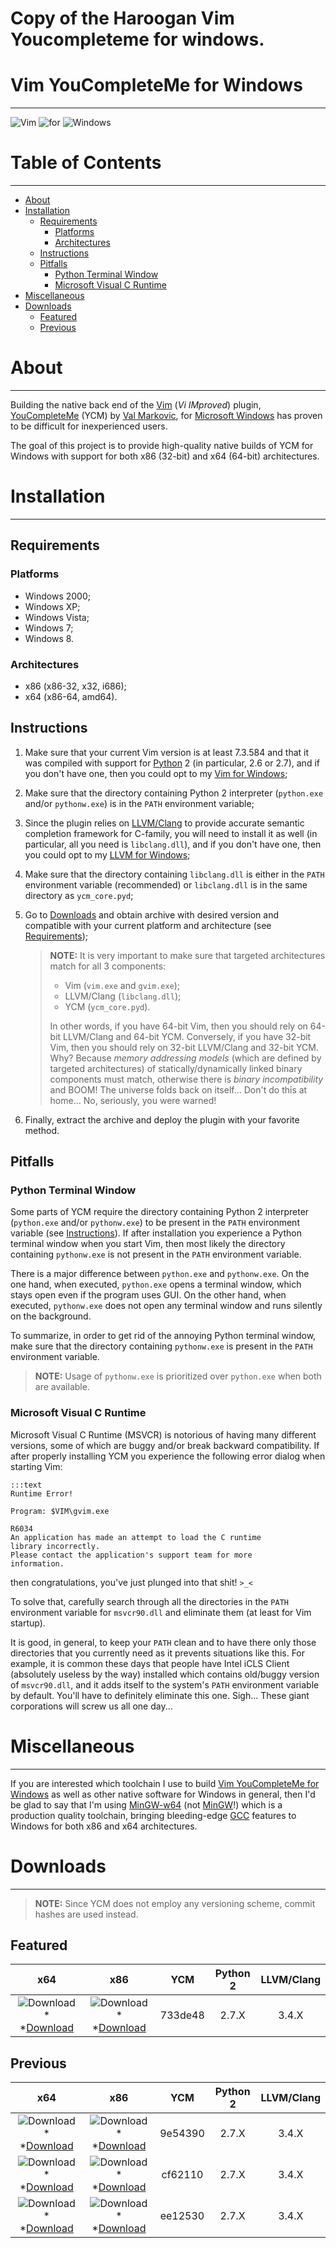 Copy of the Haroogan Vim Youcompleteme for windows.
===================================================

Vim YouCompleteMe for Windows
=============================

--------------------------------------------------------------------------------

![Vim][Images/Vim]
![for][Images/for]
![Windows][Images/Windows]

Table of Contents
=================

--------------------------------------------------------------------------------

- [About](#markdown-header-about)
- [Installation](#markdown-header-installation)
    - [Requirements](#markdown-header-requirements)
        - [Platforms](#markdown-header-platforms)
        - [Architectures](#markdown-header-architectures)
    - [Instructions](#markdown-header-instructions)
    - [Pitfalls](#markdown-header-pitfalls)
        - [Python Terminal Window](#markdown-header-python-terminal-window)
        - [Microsoft Visual C Runtime](#markdown-header-microsoft-visual-c-runtime)
- [Miscellaneous](#markdown-header-miscellaneous)
- [Downloads](#markdown-header-downloads)
    - [Featured](#markdown-header-featured)
    - [Previous](#markdown-header-previous)

About
=====

--------------------------------------------------------------------------------

Building the native back end of the [Vim][Vim/Wikipedia] (*Vi IMproved*) plugin,
[YouCompleteMe][Valloric/GitHub/YouCompleteMe] (YCM) by [Val Markovic][], for
[Microsoft Windows][Windows/Wikipedia] has proven to be difficult for
inexperienced users.

The goal of this project is to provide high-quality native builds of YCM for
Windows with support for both x86 (32-bit) and x64 (64-bit) architectures.

Installation
============

--------------------------------------------------------------------------------

Requirements
------------

### Platforms

- Windows 2000;
- Windows XP;
- Windows Vista;
- Windows 7;
- Windows 8.

### Architectures

- x86 (x86-32, x32, i686);
- x64 (x86-64, amd64).

Instructions
------------

1. Make sure that your current Vim version is at least 7.3.584 and that it was
   compiled with support for [Python][Python/Wikipedia] 2 (in particular, 2.6 or
   2.7), and if you don't have one, then you could opt to my
   [Vim for Windows][];
2. Make sure that the directory containing Python 2 interpreter (`python.exe`
   and/or `pythonw.exe`) is in the `PATH` environment variable;
3. Since the plugin relies on [LLVM/Clang][] to provide accurate semantic
   completion framework for C-family, you will need to install it as well (in
   particular, all you need is `libclang.dll`), and if you don't have one, then
   you could opt to my [LLVM for Windows][];
4. Make sure that the directory containing `libclang.dll` is either in the
   `PATH` environment variable (recommended) or `libclang.dll` is in the same
   directory as `ycm_core.pyd`;
5. Go to [Downloads](#markdown-header-downloads) and obtain archive with desired
   version and compatible with your current platform and architecture (see
   [Requirements](#markdown-header-requirements));

    > **NOTE:** It is very important to make sure that targeted architectures
    > match for all 3 components:
    >
    > - Vim (`vim.exe` and `gvim.exe`);
    > - LLVM/Clang (`libclang.dll`);
    > - YCM (`ycm_core.pyd`).
    >
    > In other words, if you have 64-bit Vim, then you should rely on 64-bit
    > LLVM/Clang and 64-bit YCM. Conversely, if you have 32-bit Vim, then you
    > should rely on 32-bit LLVM/Clang and 32-bit YCM. Why? Because *memory
    > addressing models* (which are defined by targeted architectures) of
    > statically/dynamically linked binary components must match, otherwise
    > there is *binary incompatibility* and BOOM! The universe folds back on
    > itself... Don't do this at home... No, seriously, you were warned!

6. Finally, extract the archive and deploy the plugin with your favorite method.

Pitfalls
--------

### Python Terminal Window

Some parts of YCM require the directory containing Python 2 interpreter
(`python.exe` and/or `pythonw.exe`) to be present in the `PATH` environment
variable (see [Instructions](#markdown-header-instructions)). If after
installation you experience a Python terminal window when you start Vim, then
most likely the directory containing `pythonw.exe` is not present in the `PATH`
environment variable.

There is a major difference between `python.exe` and `pythonw.exe`. On the one
hand, when executed, `python.exe` opens a terminal window, which stays open even
if the program uses GUI. On the other hand, when executed, `pythonw.exe` does
not open any terminal window and runs silently on the background.

To summarize, in order to get rid of the annoying Python terminal window, make
sure that the directory containing `pythonw.exe` is present in the `PATH`
environment variable.

> **NOTE:** Usage of `pythonw.exe` is prioritized over `python.exe` when both
> are available.

### Microsoft Visual C Runtime

Microsoft Visual C Runtime (MSVCR) is notorious of having many different
versions, some of which are buggy and/or break backward compatibility. If after
properly installing YCM you experience the following error dialog when starting
Vim:

    :::text
    Runtime Error!

    Program: $VIM\gvim.exe

    R6034
    An application has made an attempt to load the C runtime
    library incorrectly.
    Please contact the application's support team for more
    information.

then congratulations, you've just plunged into that shit! `>_<`

To solve that, carefully search through all the directories in the `PATH`
environment variable for `msvcr90.dll` and eliminate them (at least for Vim
startup).

It is good, in general, to keep your `PATH` clean and to have there only those
directories that you currently need as it prevents situations like this. For
example, it is common these days that people have Intel iCLS Client (absolutely
useless by the way) installed which contains old/buggy version of `msvcr90.dll`,
and it adds itself to the system's `PATH` environment variable by default.
You'll have to definitely eliminate this one. Sigh... These giant corporations
will screw us all one day...

Miscellaneous
=============

--------------------------------------------------------------------------------

If you are interested which toolchain I use to build [Vim YouCompleteMe for
Windows][] as well as other native software for Windows in general, then I'd be
glad to say that I'm using [MinGW-w64][] (not [MinGW][]!) which is a production
quality toolchain, bringing bleeding-edge [GCC][GCC/Wikipedia] features to
Windows for both x86 and x64 architectures.

Downloads
=========

--------------------------------------------------------------------------------

> **NOTE:** Since YCM does not employ any versioning scheme, commit hashes are
> used instead.

Featured
--------

| x64                                                                  | x86                                                                  | YCM     | Python 2 | LLVM/Clang |
|:--------------------------------------------------------------------:|:--------------------------------------------------------------------:|:-------:|:--------:|:----------:|
| ![Download][Images/Download]* *[Download][Downloads/YCM/733de48/x64] | ![Download][Images/Download]* *[Download][Downloads/YCM/733de48/x86] | 733de48 | 2.7.X    | 3.4.X      |

Previous
--------

| x64                                                                  | x86                                                                  | YCM     | Python 2 | LLVM/Clang |
|:--------------------------------------------------------------------:|:--------------------------------------------------------------------:|:-------:|:--------:|:----------:|
| ![Download][Images/Download]* *[Download][Downloads/YCM/9e54390/x64] | ![Download][Images/Download]* *[Download][Downloads/YCM/9e54390/x86] | 9e54390 | 2.7.X    | 3.4.X      |
| ![Download][Images/Download]* *[Download][Downloads/YCM/cf62110/x64] | ![Download][Images/Download]* *[Download][Downloads/YCM/cf62110/x86] | cf62110 | 2.7.X    | 3.4.X      |
| ![Download][Images/Download]* *[Download][Downloads/YCM/ee12530/x64] | ![Download][Images/Download]* *[Download][Downloads/YCM/ee12530/x86] | ee12530 | 2.7.X    | 3.4.X      |

[Vim/Wikipedia]: http://en.wikipedia.org/wiki/Vim_(text_editor)

[Python/Wikipedia]: http://en.wikipedia.org/wiki/Python_(programming_language)

[Windows/Wikipedia]: http://en.wikipedia.org/wiki/Microsoft_Windows

[GCC/Wikipedia]: http://en.wikipedia.org/wiki/GNU_Compiler_Collection

[MinGW]: http://www.mingw.org/

[MinGW-w64]: http://mingw-w64.sourceforge.net/

[LLVM/Clang]: http://clang.llvm.org/

[Valloric/GitHub/YouCompleteMe]: http://valloric.github.io/YouCompleteMe/

[Val Markovic]: http://val.markovic.io/

[Vim for Windows]:               /Haroogan/vim-for-windows
[Vim YouCompleteMe for Windows]: /Haroogan/vim-youcompleteme-for-windows
[LLVM for Windows]:              /Haroogan/llvm-for-windows

[Downloads/YCM/733de48/x64]: /Haroogan/vim-youcompleteme-for-windows/downloads/vim-ycm-733de48-windows-x64.zip
[Downloads/YCM/733de48/x86]: /Haroogan/vim-youcompleteme-for-windows/downloads/vim-ycm-733de48-windows-x86.zip

[Downloads/YCM/9e54390/x64]: /Haroogan/vim-youcompleteme-for-windows/downloads/vim-ycm-9e54390-windows-x64.zip
[Downloads/YCM/9e54390/x86]: /Haroogan/vim-youcompleteme-for-windows/downloads/vim-ycm-9e54390-windows-x86.zip

[Downloads/YCM/cf62110/x64]: /Haroogan/vim-youcompleteme-for-windows/downloads/vim-ycm-cf62110-windows-x64.zip
[Downloads/YCM/cf62110/x86]: /Haroogan/vim-youcompleteme-for-windows/downloads/vim-ycm-cf62110-windows-x86.zip

[Downloads/YCM/ee12530/x64]: /Haroogan/vim-youcompleteme-for-windows/downloads/vim-ycm-windows-x64.zip
[Downloads/YCM/ee12530/x86]: /Haroogan/vim-youcompleteme-for-windows/downloads/vim-ycm-windows-x86.zip

[Images/Vim]:      https://bitbucket.org/Haroogan/vim-youcompleteme-for-windows/raw/master/images/400-400/vim.png               "Vim"
[Images/for]:      https://bitbucket.org/Haroogan/vim-youcompleteme-for-windows/raw/master/images/200-400/green-right-arrow.png "for"
[Images/Windows]:  https://bitbucket.org/Haroogan/vim-youcompleteme-for-windows/raw/master/images/400-400/windows.png           "Windows"
[Images/Download]: https://bitbucket.org/Haroogan/vim-youcompleteme-for-windows/raw/master/images/16-16/download.png            "Download"
